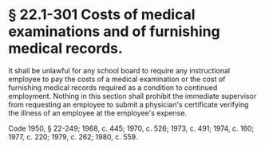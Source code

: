 # § 22.1-301 Costs of medical examinations and of furnishing medical records.

<p>It shall be unlawful for any school board to require any instructional employee to pay the costs of a medical examination or the cost of furnishing medical records required as a condition to continued employment. Nothing in this section shall prohibit the immediate supervisor from requesting an employee to submit a physician's certificate verifying the illness of an employee at the employee's expense.</p><p>Code 1950, § 22-249; 1968, c. 445; 1970, c. 526; 1973, c. 491; 1974, c. 160; 1977, c. 220; 1979, c. 262; 1980, c. 559.</p>